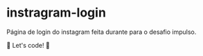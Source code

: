 # instragram-login
Página de login do instagram feita durante para o desafio impulso.

🚀 Let's code! 🚀
